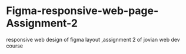 # Figma-responsive-web-page-Assignment-2
responsive web design of figma layout ,assignment 2 of jovian web dev course
